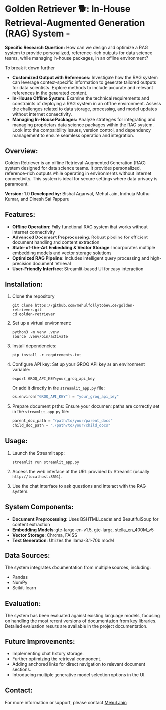 # Golden Retriever 🐕: In-House Retrieval-Augmented Generation (RAG) System -

__Specific Research Question:__
How can we design and optimize a RAG system to provide personalized, reference-rich outputs for data science teams, while managing in-house packages, in an offline environment?

To break it down further:
- __Customized Output with References:__ Investigate how the RAG system can leverage context-specific information to generate tailored outputs for data scientists. Explore methods to include accurate and relevant references in the generated content.
- __In-House Offline System:__ Examine the technical requirements and constraints of deploying a RAG system in an offline environment. Assess the challenges related to data storage, processing, and model updates without internet connectivity.
- __Managing In-House Packages:__ Analyze strategies for integrating and managing proprietary data science packages within the RAG system. Look into the compatibility issues, version control, and dependency management to ensure seamless operation and integration.

## Overview:

Golden Retriever is an offline Retrieval-Augmented Generation (RAG) system designed for data science teams. It provides personalized, reference-rich outputs while operating in environments without internet connectivity. This system is ideal for secure settings where data privacy is paramount.

__Version:__ 1.0
__Developed by:__ Bishal Agarwal, Mehul Jain, Indhuja Muthu Kumar, and Dinesh Sai Pappuru

## Features:

- **Offline Operation**: Fully functional RAG system that works without internet connectivity
- **Advanced Document Preprocessing**: Robust pipeline for efficient document handling and content extraction
- **State-of-the-Art Embedding & Vector Storage**: Incorporates multiple embedding models and vector storage solutions
- **Optimized RAG Pipeline**: Includes intelligent query processing and high-precision document retrieval
- **User-Friendly Interface**: Streamlit-based UI for easy interaction

## Installation:

1. Clone the repository:
   ```
   git clone https://github.com/mehulfollytobevice/golden-retriever.git
   cd golden-retriever
   ```

2. Set up a virtual environment:
   ```
   python3 -m venv .venv
   source .venv/bin/activate
   ```

3. Install dependencies:
   ```
   pip install -r requirements.txt
   ```

4. Configure API key:
   Set up your GROQ API key as an environment variable:
   ```
   export GROQ_API_KEY=your_groq_api_key
   ```
   Or add it directly in the `streamlit_app.py` file:
   ```python
   os.environ["GROQ_API_KEY"] = "your_groq_api_key"
   ```

5. Prepare document paths:
   Ensure your document paths are correctly set in the `streamlit_app.py` file:
   ```python
   parent_doc_path = "/path/to/your/parent_docs"
   child_doc_path = "./path/to/your/child_docs"
   ```

## Usage:

1. Launch the Streamlit app:
   ```
   streamlit run streamlit_app.py
   ```

2. Access the web interface at the URL provided by Streamlit (usually `http://localhost:8501`).

3. Use the chat interface to ask questions and interact with the RAG system.

## System Components:

- **Document Preprocessing**: Uses BSHTMLLoader and BeautifulSoup for content extraction
- **Embedding Models**: gte-large-en-v1.5, gte-large, stella_en_400M_v5
- **Vector Storage**: Chroma, FAISS
- **Text Generation**: Utilizes the llama-3.1-70b model

## Data Sources:

The system integrates documentation from multiple sources, including:
- Pandas
- NumPy
- Scikit-learn

## Evaluation:

The system has been evaluated against existing language models, focusing on handling the most recent versions of documentation from key libraries. Detailed evaluation results are available in the project documentation.

## Future Improvements:

- Implementing chat history storage.
- Further optimizing the retrieval component.
- Adding anchored links for direct navigation to relevant document sections.
- Introducing multiple generative model selection options in the UI.

## Contact:

For more information or support, please contact  [Mehul Jain](mailto:mehul.jain.codedev@gmail.com)
